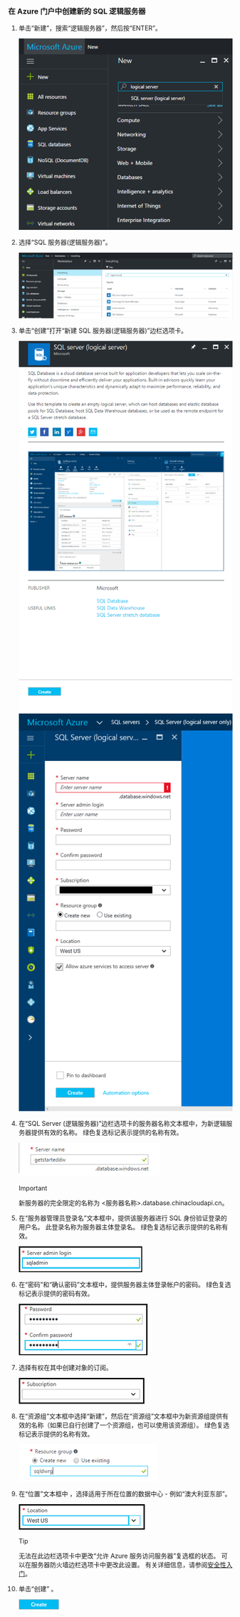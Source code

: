 ### <a name="create-a-new-logical-sql-server-in-the-azure-portal"></a>在 Azure 门户中创建新的 SQL 逻辑服务器

1. 单击“新建”，搜索“逻辑服务器”，然后按“ENTER”。

    ![搜索逻辑服务器](./media/sql-data-warehouse-create-logical-server/search-logical-server.png)
2. 选择“SQL 服务器(逻辑服务器)”。 

    ![选择逻辑服务器](./media/sql-data-warehouse-create-logical-server/select-logical-server.png)

3. 单击“创建”打开“新建 SQL 服务器(逻辑服务器)”边栏选项卡。

    <kbd>![打开逻辑服务器边栏选项卡](./media/sql-data-warehouse-create-logical-server/open-logical-server-blade.png)</kbd>
    <kbd>![逻辑服务器边栏选项卡](./media/sql-data-warehouse-create-logical-server/logical-server-blade.png)</kbd>

3. 在“SQL Server (逻辑服务器)”边栏选项卡的服务器名称文本框中，为新逻辑服务器提供有效的名称。 绿色复选标记表示提供的名称有效。

    ![新建服务器名称](./media/sql-data-warehouse-create-logical-server/new-name-logical-server.png)

    > [!IMPORTANT]
    > 新服务器的完全限定的名称为 <服务器名称>.database.chinacloudapi.cn。
    >

4. 在“服务器管理员登录名”文本框中，提供该服务器进行 SQL 身份验证登录的用户名。 此登录名称为服务器主体登录名。 绿色复选标记表示提供的名称有效。

    ![SQL 管理员登录名](./media/sql-data-warehouse-create-logical-server/sql-admin-login.png)

5. 在“密码”和“确认密码”文本框中，提供服务器主体登录帐户的密码。 绿色复选标记表示提供的密码有效。

    ![SQL 管理员密码](./media/sql-data-warehouse-create-logical-server/sql-admin-password.png)

6. 选择有权在其中创建对象的订阅。

    ![订阅](./media/sql-data-warehouse-create-logical-server/subscription.png)

7. 在“资源组”文本框中选择“新建”，然后在“资源组”文本框中为新资源组提供有效的名称（如果已自行创建了一个资源组，也可以使用该资源组）。 绿色复选标记表示提供的名称有效。

    ![新建资源组](./media/sql-data-warehouse-create-logical-server/new-resource-group.png)

8. 在“位置”文本框中  ，选择适用于所在位置的数据中心 - 例如“澳大利亚东部”。

    ![服务器位置](./media/sql-data-warehouse-create-logical-server/server-location.png)

    > [!TIP]
    > 无法在此边栏选项卡中更改“允许 Azure 服务访问服务器”复选框的状态。 可以在服务器防火墙边栏选项卡中更改此设置。 有关详细信息，请参阅[安全性入门](../articles/sql-database/sql-database-get-started-security.md)。
    >

9. 单击“创建” 。

    ![创建按钮](./media/sql-data-warehouse-create-logical-server/create.png)